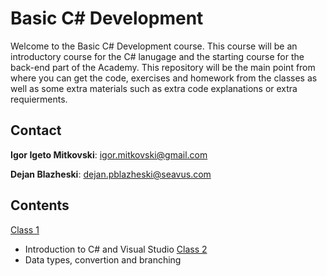 # Basic C# Development
Welcome to the Basic C# Development course. This course will be an introductory course for the C# lanugage and the starting course for the back-end part of the Academy. This repository will be the main point from where you can get the code, exercises and homework from the classes as well as some extra materials such as extra code explanations or extra requierments.

## Contact
**Igor Igeto Mitkovski**: igor.mitkovski@gmail.com 

**Dejan Blazheski**: dejan.pblazheski@seavus.com

## Contents
[Class 1](https://github.com/sedc-codecademy/sedc7-05-oopcsharp/tree/master/g2/Class%201)
* Introduction to C# and Visual Studio
[Class 2](https://github.com/sedc-codecademy/sedc7-05-oopcsharp/tree/master/g2/Class%202)
* Data types, convertion and branching


